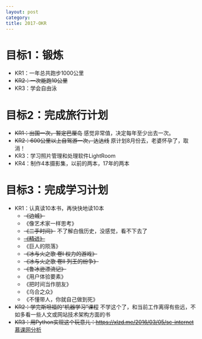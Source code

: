 ```yaml
---
layout: post
category: 
title: 2017-OKR
---
```


# 目标1：锻炼 

- KR1：一年总共跑步1000公里
- ~~KR2：一次能跑10公里~~
- KR3：学会自由泳

# 目标2：完成旅行计划

- ~~KR1：出国一次，暂定巴厘岛~~ 感觉非常值，决定每年至少出去一次。
- ~~KR2：600公里以上自驾游一次，达达线~~ 原计划8月份去，老婆怀孕了，取消！
- KR3：学习照片管理和处理软件LightRoom
- KR4：制作4本摄影集，以前的两本，17年的两本

# 目标3：完成学习计划

- KR1：认真读10本书，再快快地读10本
  - ~~《边城》~~
  - 《像艺术家一样思考》
  - ~~《二手时间》~~ 不了解白俄历史，没感觉，看不下去了
  - [~~《精进》~~](http://laichendong.com/%E8%AF%BB%E4%B9%A6%E7%AC%94%E8%AE%B0/2017/04/18/jing-jin/)
  - 《巨人的陨落》
  - ~~《冰与火之歌 卷I 权力的游戏》~~
  - ~~《冰与火之歌 卷II 列王的纷争》~~
  - ~~《鲁冰逊漂流记》~~
  - 《用户体验要素》
  - 《把时间当作朋友》
  - 《乌合之众》
  - 《不懂带人，你就自己做到死》
- ~~KR2：学完斯坦福的“机器学习”课程~~ 不学这个了，和当前工作离得有些远，不如多看一些人文或网站技术架构方面的书  
- ~~KR3：用Python实现这个玩意儿：https://xlzd.me/2016/03/05/sc-internet~~ [慕课网分析](http://laichendong.com/python/2017/03/13/imooc-analyse-by-python/)


